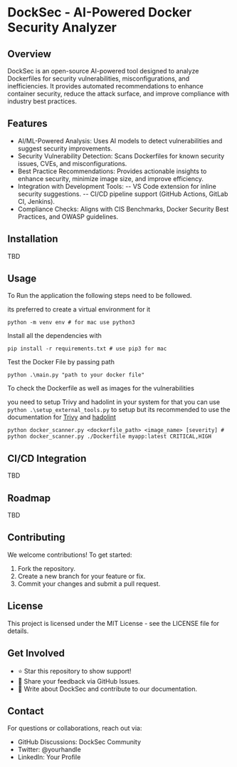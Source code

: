 # DockSec - AI-Powered Docker Security Analyzer

## Overview
DockSec is an open-source AI-powered tool designed to analyze Dockerfiles for security vulnerabilities, misconfigurations, and inefficiencies. It provides automated recommendations to enhance container security, reduce the attack surface, and improve compliance with industry best practices.

## Features
- AI/ML-Powered Analysis: Uses AI models to detect vulnerabilities and suggest security improvements.
- Security Vulnerability Detection: Scans Dockerfiles for known security issues, CVEs, and misconfigurations.
- Best Practice Recommendations: Provides actionable insights to enhance security, minimize image size, and improve efficiency.
- Integration with Development Tools:
-- VS Code extension for inline security suggestions.
-- CI/CD pipeline support (GitHub Actions, GitLab CI, Jenkins).
- Compliance Checks: Aligns with CIS Benchmarks, Docker Security Best Practices, and OWASP guidelines.

## Installation
TBD

## Usage
To Run the application the following steps need to be followed.

its preferred to create a virtual environment for it 

```
python -m venv env # for mac use python3
```

Install all the dependencies with 

```
pip install -r requirements.txt # use pip3 for mac
```

Test the Docker File by passing path 

```
python .\main.py "path to your docker file"
```

To check the Dockerfile as well as images for the vulnerabilities

you need to setup Trivy and hadolint in your system for that you can use `python .\setup_external_tools.py` to setup but its recommended to use the documentation for [Trivy](https://trivy.dev/v0.18.3/installation/) and [hadolint](https://github.com/hadolint/hadolint?tab=readme-ov-file#install)

```
python docker_scanner.py <dockerfile_path> <image_name> [severity] # python docker_scanner.py ./Dockerfile myapp:latest CRITICAL,HIGH
```

## CI/CD Integration
TBD

## Roadmap
TBD

## Contributing
We welcome contributions! To get started:
1. Fork the repository.
2. Create a new branch for your feature or fix.
3. Commit your changes and submit a pull request.

## License
This project is licensed under the MIT License - see the LICENSE file for details.

## Get Involved
- ⭐ Star this repository to show support!
- 📢 Share your feedback via GitHub Issues.
- 📝 Write about DockSec and contribute to our documentation.

## Contact
For questions or collaborations, reach out via:
- GitHub Discussions: DockSec Community
- Twitter: @yourhandle
- LinkedIn: Your Profile
